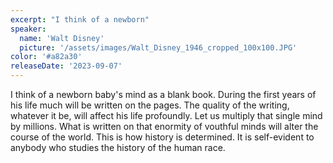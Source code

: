 ```yaml
---
excerpt: "I think of a newborn"
speaker:
  name: 'Walt Disney'
  picture: '/assets/images/Walt_Disney_1946_cropped_100x100.JPG'
color: '#a82a30'
releaseDate: '2023-09-07'
---
```

I think of a newborn baby's mind as a blank book. During the first years of his life much will be written on the pages. The quality of the writing, whatever it be, will affect his life profoundly. Let us multiply that single mind by millions. What is written on that enormity of vouthful minds will alter the course of the world. This is how history is determined. It is self-evident to anybody who studies the history of the human race.